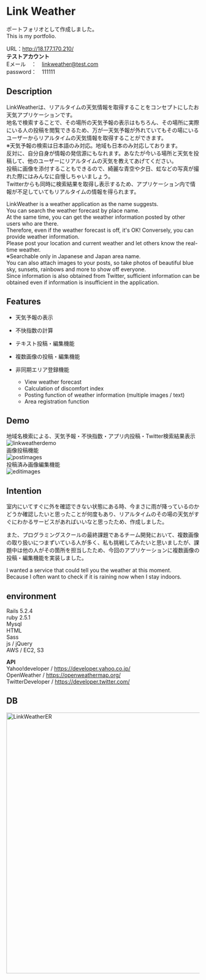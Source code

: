 # Link Weather
ポートフォリオとして作成しました。  
This is my portfolio.  

URL：http://18.177.170.210/  
**テストアカウント**  
Eメール　：　linkweather@test.com  
password：　111111

## Description
LinkWeatherは、リアルタイムの天気情報を取得することをコンセプトにしたお天気アプリケーションです。  
地名で検索することで、その場所の天気予報の表示はもちろん、その場所に実際にいる人の投稿を閲覧できるため、万が一天気予報が外れていてもその場にいるユーザーからリアルタイムの天気情報を取得することができます。  
※天気予報の検索は日本語のみ対応。地域も日本のみ対応しております。  
反対に、自分自身が情報の発信源にもなれます。あなたが今いる場所と天気を投稿して、他のユーザーにリアルタイムの天気を教えてあげてください。  
投稿に画像を添付することもできるので、綺麗な青空や夕日、虹などの写真が撮れた際にはみんなに自慢しちゃいましょう。  
Twitterからも同時に検索結果を取得し表示するため、アプリケーション内で情報が不足していてもリアルタイムの情報を得られます。  

LinkWeather is a weather application as the name suggests.  
You can search the weather forecast by place name.  
At the same time, you can get the weather information posted by other users who are there.  
Therefore, even if the weather forecast is off, it's OK!
Conversely, you can provide weather information.  
Please post your location and current weather and let others know the real-time weather.  
※Searchable only in Japanese and Japan area name.  
You can also attach images to your posts, so take photos of beautiful blue sky, sunsets, rainbows and more to show off everyone.  
Since information is also obtained from Twitter, sufficient information can be obtained even if information is insufficient in the application.  

## Features
- 天気予報の表示  
- 不快指数の計算  
- テキスト投稿・編集機能  
- 複数画像の投稿・編集機能  
- 非同期エリア登録機能  

  - View weather forecast  
  - Calculation of discomfort index  
  - Posting function of weather information (multiple images / text)  
  - Area registration function  

## Demo
地域名検索による、天気予報・不快指数・アプリ内投稿・Twitter検索結果表示  
![linkweatherdemo](https://user-images.githubusercontent.com/56216409/71810685-418a8680-30b6-11ea-978e-510cc678d842.gif)  
画像投稿機能  
![postimages](https://user-images.githubusercontent.com/56216409/71811943-47ce3200-30b9-11ea-95d1-e2107a994fc5.gif)  
投稿済み画像編集機能  
![editimages](https://user-images.githubusercontent.com/56216409/71812176-db9ffe00-30b9-11ea-9ba1-c98f38be2e6f.gif)  

## Intention
室内にいてすぐに外を確認できない状態にある時、今まさに雨が降っているのかどうか確認したいと思ったことが何度もあり、リアルタイムのその場の天気がすぐにわかるサービスがあればいいなと思ったため、作成しました。 

また、プログラミングスクールの最終課題であるチーム開発において、複数画像の取り扱いにつまずいている人が多く、私も挑戦してみたいと思いましたが、課題中は他の人がその箇所を担当したため、今回のアプリケーションに複数画像の投稿・編集機能を実装しました。  
  
I wanted a service that could tell you the weather at this moment.  
Because I often want to check if it is raining now when I stay indoors.

## environment
  Rails 5.2.4   
  ruby 2.5.1  
  Mysql  
  HTML  
  Sass  
  js / jQuery  
  AWS / EC2, S3 

**API**  
  Yahoo!developer / https://developer.yahoo.co.jp/  
  OpenWeather / https://openweathermap.org/  
  TwitterDeveloper / https://developer.twitter.com/  

## DB
<img width="679" alt="LinkWeatherER" src="https://user-images.githubusercontent.com/56216409/71810687-43ece080-30b6-11ea-85f9-f904e8f3ee79.png">

